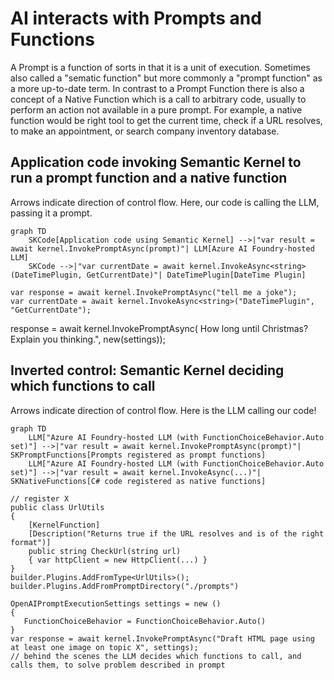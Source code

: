 # AI interacts with Prompts and Functions

A Prompt is a function of sorts in that it is a unit of execution. Sometimes also called a "sematic function" but 
more commonly a "prompt function" as a more up-to-date term. In contrast to a Prompt Function there is also a concept
of a Native Function which is a call to arbitrary code, usually to perform an action not available in a pure prompt. 
For example, a native function would be right tool to get the current time, check if a URL resolves, to make an appointment, 
or search company inventory database.

## Application code invoking Semantic Kernel to run a prompt function and a native function

Arrows indicate direction of control flow. Here, our code is calling the LLM, passing it a prompt.

```mermaid
graph TD
    SKCode[Application code using Semantic Kernel] -->|"var result = await kernel.InvokePromptAsync(prompt)"| LLM[Azure AI Foundry-hosted LLM]
    SKCode -->|"var currentDate = await kernel.InvokeAsync<string>(DateTimePlugin, GetCurrentDate)"| DateTimePlugin[DateTime Plugin]
```

```CSharp
var response = await kernel.InvokePromptAsync("tell me a joke");
var currentDate = await kernel.InvokeAsync<string>("DateTimePlugin", "GetCurrentDate");
```

response = await kernel.InvokePromptAsync( How long until Christmas? Explain you thinking.", 
new(settings));

## Inverted control: Semantic Kernel deciding which functions to call

Arrows indicate direction of control flow. Here is the LLM calling our code!
```mermaid
graph TD
    LLM["Azure AI Foundry-hosted LLM (with FunctionChoiceBehavior.Auto set)"] -->|"var result = await kernel.InvokePromptAsync(prompt)"| SKPromptFunctions[Prompts registered as prompt functions] 
    LLM["Azure AI Foundry-hosted LLM (with FunctionChoiceBehavior.Auto set)"] -->|"var result = await kernel.InvokeAsync(...)"| SKNativeFunctions[C# code registered as native functions] 
```

```CSharp
// register X
public class UrlUtils
{
    [KernelFunction]
    [Description("Returns true if the URL resolves and is of the right format")]
    public string CheckUrl(string url)
    { var httpClient = new HttpClient(...) }
}
builder.Plugins.AddFromType<UrlUtils>();
builder.Plugins.AddFromPromptDirectory("./prompts")

OpenAIPromptExecutionSettings settings = new ()
{
   FunctionChoiceBehavior = FunctionChoiceBehavior.Auto()
}
var response = await kernel.InvokePromptAsync("Draft HTML page using at least one image on topic X", settings);
// behind the scenes the LLM decides which functions to call, and calls them, to solve problem described in prompt
```

